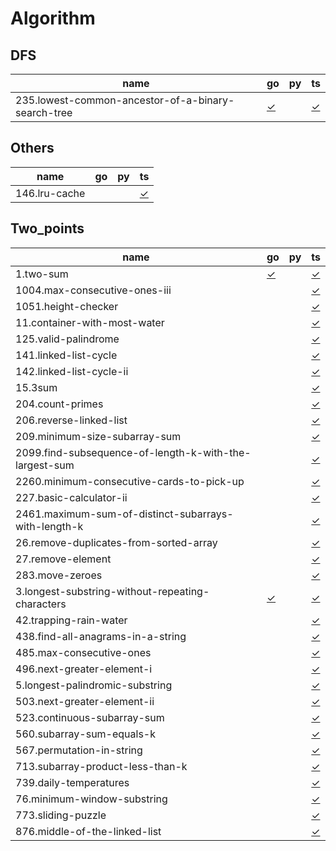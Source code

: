 # Algorithm

## DFS

|  name | go | py | ts |
|-----------|----|---------|-----------|
| 235.lowest-common-ancestor-of-a-binary-search-tree | [✓](DFS/235.lowest-common-ancestor-of-a-binary-search-tree.go) |  | [✓](DFS/235.lowest-common-ancestor-of-a-binary-search-tree.ts) |

## Others

|  name | go | py | ts |
|-----------|----|---------|-----------|
| 146.lru-cache |  |  | [✓](Others/146.lru-cache.ts) |

## Two_points

|  name | go | py | ts |
|-----------|----|---------|-----------|
| 1.two-sum | [✓](Two_points/1.two-sum.go) |  | [✓](Two_points/1.two-sum.ts) |
| 1004.max-consecutive-ones-iii |  |  | [✓](Two_points/1004.max-consecutive-ones-iii.ts) |
| 1051.height-checker |  |  | [✓](Two_points/1051.height-checker.ts) |
| 11.container-with-most-water |  |  | [✓](Two_points/11.container-with-most-water.ts) |
| 125.valid-palindrome |  |  | [✓](Two_points/125.valid-palindrome.ts) |
| 141.linked-list-cycle |  |  | [✓](Two_points/141.linked-list-cycle.ts) |
| 142.linked-list-cycle-ii |  |  | [✓](Two_points/142.linked-list-cycle-ii.ts) |
| 15.3sum |  |  | [✓](Two_points/15.3sum.ts) |
| 204.count-primes |  |  | [✓](Two_points/204.count-primes.ts) |
| 206.reverse-linked-list |  |  | [✓](Two_points/206.reverse-linked-list.ts) |
| 209.minimum-size-subarray-sum |  |  | [✓](Two_points/209.minimum-size-subarray-sum.ts) |
| 2099.find-subsequence-of-length-k-with-the-largest-sum |  |  | [✓](Two_points/2099.find-subsequence-of-length-k-with-the-largest-sum.ts) |
| 2260.minimum-consecutive-cards-to-pick-up |  |  | [✓](Two_points/2260.minimum-consecutive-cards-to-pick-up.ts) |
| 227.basic-calculator-ii |  |  | [✓](Two_points/227.basic-calculator-ii.ts) |
| 2461.maximum-sum-of-distinct-subarrays-with-length-k |  |  | [✓](Two_points/2461.maximum-sum-of-distinct-subarrays-with-length-k.ts) |
| 26.remove-duplicates-from-sorted-array |  |  | [✓](Two_points/26.remove-duplicates-from-sorted-array.ts) |
| 27.remove-element |  |  | [✓](Two_points/27.remove-element.ts) |
| 283.move-zeroes |  |  | [✓](Two_points/283.move-zeroes.ts) |
| 3.longest-substring-without-repeating-characters | [✓](Two_points/3.longest-substring-without-repeating-characters.go) |  | [✓](Two_points/3.longest-substring-without-repeating-characters.ts) |
| 42.trapping-rain-water |  |  | [✓](Two_points/42.trapping-rain-water.ts) |
| 438.find-all-anagrams-in-a-string |  |  | [✓](Two_points/438.find-all-anagrams-in-a-string.ts) |
| 485.max-consecutive-ones |  |  | [✓](Two_points/485.max-consecutive-ones.ts) |
| 496.next-greater-element-i |  |  | [✓](Two_points/496.next-greater-element-i.ts) |
| 5.longest-palindromic-substring |  |  | [✓](Two_points/5.longest-palindromic-substring.ts) |
| 503.next-greater-element-ii |  |  | [✓](Two_points/503.next-greater-element-ii.ts) |
| 523.continuous-subarray-sum |  |  | [✓](Two_points/523.continuous-subarray-sum.ts) |
| 560.subarray-sum-equals-k |  |  | [✓](Two_points/560.subarray-sum-equals-k.ts) |
| 567.permutation-in-string |  |  | [✓](Two_points/567.permutation-in-string.ts) |
| 713.subarray-product-less-than-k |  |  | [✓](Two_points/713.subarray-product-less-than-k.ts) |
| 739.daily-temperatures |  |  | [✓](Two_points/739.daily-temperatures.ts) |
| 76.minimum-window-substring |  |  | [✓](Two_points/76.minimum-window-substring.ts) |
| 773.sliding-puzzle |  |  | [✓](Two_points/773.sliding-puzzle.ts) |
| 876.middle-of-the-linked-list |  |  | [✓](Two_points/876.middle-of-the-linked-list.ts) |

